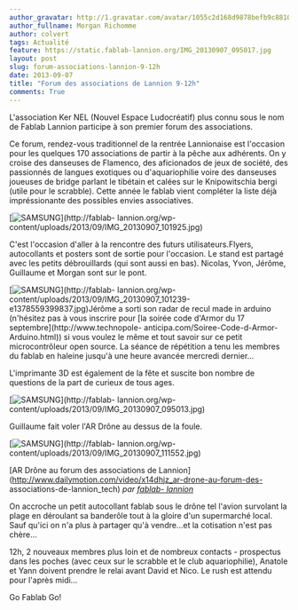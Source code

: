 ```yaml
---
author_gravatar: http://1.gravatar.com/avatar/1055c2d168d9878befb9c8810eda96dc?s=96&d=mm&r=g
author_fullname: Morgan Richomme
author: colvert
tags: Actualité
feature: https://static.fablab-lannion.org/IMG_20130907_095017.jpg
layout: post
slug: forum-associations-lannion-9-12h
date: 2013-09-07
title: "Forum des associations de Lannion 9-12h"
comments: True
---
```

L'association Ker NEL (Nouvel Espace Ludocréatif) plus connu sous le nom de
Fablab Lannion participe à son premier forum des associations.

Ce forum, rendez-vous traditionnel de la rentrée Lannionaise est l'occasion
pour les quelques 170 associations de partir à la pêche aux adhérents. On y
croise des danseuses de Flamenco, des aficionados de jeux de société, des
passionnés de langues exotiques ou d'aquariophilie voire des danseuses
joueuses de bridge parlant le tibétain et calées sur le Knipowitschia bergi
(utile pour le scrabble). Cette année le fablab vient compléter la liste déjà
impréssionante des possibles envies associatives.

[![SAMSUNG](https://static.fablab-lannion.org/IMG_20130907_101925-1024x768.jpg)](http://fablab-
lannion.org/wp-content/uploads/2013/09/IMG_20130907_101925.jpg)

C'est l'occasion d'aller à la rencontre des futurs utilisateurs.Flyers,
autocollants et posters sont de sortie pour l'occasion. Le stand est partagé
avec les petits débrouillards (qui sont aussi en bas). Nicolas, Yvon, Jérôme,
Guillaume et Morgan sont sur le pont.

[![SAMSUNG](https://static.fablab-lannion.org/IMG_20130907_101239-e1378559399837-768x1024.jpg)](http://fablab-
lannion.org/wp-
content/uploads/2013/09/IMG_20130907_101239-e1378559399837.jpg)Jérôme a sorti
son radar de recul made in arduino (n'hésitez pas à vous inscrire pour [la
soirée code d'Armor du 17 septembre](http://www.technopole-
anticipa.com/Soiree-Code-d-Armor-Arduino.html)) si vous voulez le même et tout
savoir sur ce petit microcontrôleur open source. La séance de répétition a
tenu les membres du fablab en haleine jusqu'à une heure avancée mercredi
dernier…

L'imprimante 3D est également de la fête et suscite bon nombre de questions de
la part de curieux de tous ages.

[![SAMSUNG](https://static.fablab-lannion.org/IMG_20130907_095013-1024x768.jpg)](http://fablab-
lannion.org/wp-content/uploads/2013/09/IMG_20130907_095013.jpg)

Guillaume fait voler l'AR Drône au dessus de la foule.

[![SAMSUNG](https://static.fablab-lannion.org/IMG_20130907_111552-1024x768.jpg)](http://fablab-
lannion.org/wp-content/uploads/2013/09/IMG_20130907_111552.jpg)

  
[AR Drône au forum des associations de
Lannion](http://www.dailymotion.com/video/x14dhjz_ar-drone-au-forum-des-
associations-de-lannion_tech) _par [fablab-
lannion](http://www.dailymotion.com/fablab-lannion)_

On accroche un petit autocollant fablab sous le drône tel l'avion survolant la
plage en déroulant sa banderôle tout à la gloire d'un supermarché local. Sauf
qu'ici on n'a plus à partager qu'à vendre…et la cotisation n'est pas chère…

12h, 2 nouveaux membres plus loin et de nombreux contacts - prospectus dans
les poches (avec ceux sur le scrabble et le club aquariophilie), Anatole et
Yann doivent prendre le relai avant David et Nico. Le rush est attendu pour
l'après midi…

Go Fablab Go!


